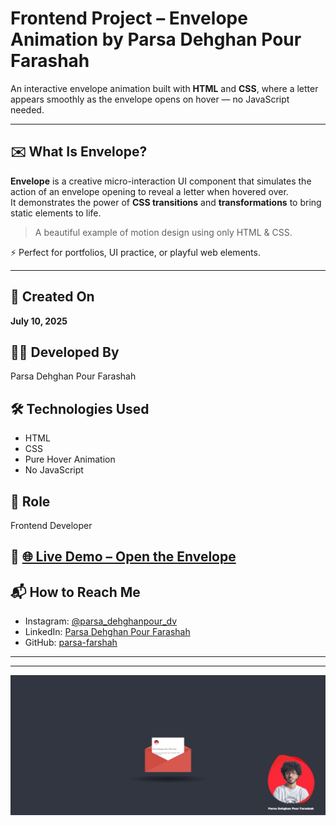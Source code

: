# Frontend Project – Envelope Animation by Parsa Dehghan Pour Farashah

An interactive envelope animation built with **HTML** and **CSS**, where a letter appears smoothly as the envelope opens on hover — no JavaScript needed.

---

## ✉️ What Is Envelope?

**Envelope** is a creative micro-interaction UI component that simulates the action of an envelope opening to reveal a letter when hovered over.  
It demonstrates the power of **CSS transitions** and **transformations** to bring static elements to life.

> A beautiful example of motion design using only HTML & CSS.

⚡ Perfect for portfolios, UI practice, or playful web elements.

---

## 📅 Created On  
**July 10, 2025**

## 👨‍💻 Developed By  
Parsa Dehghan Pour Farashah

## 🛠️ Technologies Used  
- HTML  
- CSS  
- Pure Hover Animation  
- No JavaScript

## 🎯 Role  
Frontend Developer

## 🔗 [🌐 Live Demo – Open the Envelope](https://parsa-farshah.github.io/envelope/)

## 📬 How to Reach Me  
- Instagram: [@parsa_dehghanpour_dv](https://www.instagram.com/parsa_dehghanpour_dv)  
- LinkedIn: [Parsa Dehghan Pour Farashah](https://www.linkedin.com/in/parsa-dehghan-pour-farashah-85ab04250)  
- GitHub: [parsa-farshah](https://github.com/parsa-farshah)

---
---

![Envelope Animation Screenshot](assets/images/cover.jpg)
